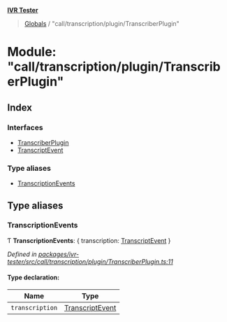 **[IVR Tester](../README.md)**

> [Globals](../README.md) / "call/transcription/plugin/TranscriberPlugin"

# Module: "call/transcription/plugin/TranscriberPlugin"

## Index

### Interfaces

* [TranscriberPlugin](../interfaces/_call_transcription_plugin_transcriberplugin_.transcriberplugin.md)
* [TranscriptEvent](../interfaces/_call_transcription_plugin_transcriberplugin_.transcriptevent.md)

### Type aliases

* [TranscriptionEvents](_call_transcription_plugin_transcriberplugin_.md#transcriptionevents)

## Type aliases

### TranscriptionEvents

Ƭ  **TranscriptionEvents**: { transcription: [TranscriptEvent](../interfaces/_call_transcription_plugin_transcriberplugin_.transcriptevent.md)  }

*Defined in [packages/ivr-tester/src/call/transcription/plugin/TranscriberPlugin.ts:11](https://github.com/SketchingDev/ivr-tester/blob/d4b858b/packages/ivr-tester/src/call/transcription/plugin/TranscriberPlugin.ts#L11)*

#### Type declaration:

Name | Type |
------ | ------ |
`transcription` | [TranscriptEvent](../interfaces/_call_transcription_plugin_transcriberplugin_.transcriptevent.md) |
